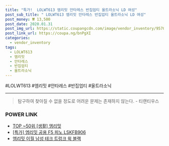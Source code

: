 ```yaml
--- 
title: "특가!  LOLWT613 엠리밋 안타레스 반집업티 울트라소닉 LD 여성" 
post_sub_title: " LOLWT613 엠리밋 안타레스 반집업티 울트라소닉 LD 여성" 
post_money: ₩ 13,500 
post_date: 2020.01.31 
post_img_url: https://static.coupangcdn.com/image/vendor_inventory/9570/8df5d5c81997e8d6b4bd641c232d9f7e040503033286690f01ea1ea41512.jpg 
post_link_url: https://coupa.ng/bnPgXI 
categories: 
  - vendor_inventory 
tags: 
  - LOLWT613 
  - 엠리밋 
  - 안타레스 
  - 반집업티 
  - 울트라소닉 
--- 
```

  #LOLWT613 #엠리밋 #안타레스 #반집업티 #울트라소닉 
<hr> 

> 탐구하여 찾아질 수 없을 정도로 어려운 문제는 존재하지 않는다. - 티랜티우스 


### POWER LINK

* <a href="https://blog.naver.com/an0733/221791136785" target="_blank"> TOP ~50위 [생활] 엠리밋</a>
* <a href="https://blog.naver.com/sakai111/221791400999" target="_blank">[특가] 엠리밋 공용 F5 피노 LSKFB906</a>
* <a href="https://blog.naver.com/fasyy4321/221792021216" target="_blank">엠리밋 이월 남성 테크 트렁크 윅 블랙</a>
